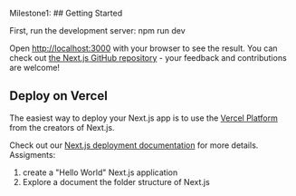 Milestone1: ## Getting Started

First, run the development server:
npm run dev

Open [http://localhost:3000](http://localhost:3000) with your browser to see the result.
You can check out [the Next.js GitHub repository](https://github.com/vercel/next.js) - your feedback and contributions are welcome!

## Deploy on Vercel

The easiest way to deploy your Next.js app is to use the [Vercel Platform](https://vercel.com/new?utm_medium=default-template&filter=next.js&utm_source=create-next-app&utm_campaign=create-next-app-readme) from the creators of Next.js.

Check out our [Next.js deployment documentation](https://nextjs.org/docs/app/building-your-application/deploying) for more details.
Assigments: 
1) create a "Hello World" Next.js application
2) Explore a document the folder structure of Next.js
